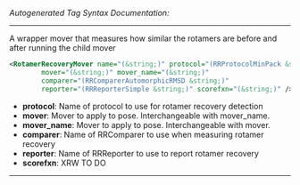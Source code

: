 <!-- THIS IS AN AUTOGENERATED FILE: Don't edit it directly, instead change the schema definition in the code itself. -->

_Autogenerated Tag Syntax Documentation:_

---
A wrapper mover that measures how similar the rotamers are before and after running the child mover

```xml
<RotamerRecoveryMover name="(&string;)" protocol="(RRProtocolMinPack &string;)"
        mover="(&string;)" mover_name="(&string;)"
        comparer="(RRComparerAutomorphicRMSD &string;)"
        reporter="(RRReporterSimple &string;)" scorefxn="(&string;)" />
```

-   **protocol**: Name of protocol to use for rotamer recovery detection
-   **mover**: Mover to apply to pose. Interchangeable with mover_name.
-   **mover_name**: Mover to apply to pose. Interchangeable with mover.
-   **comparer**: Name of RRComparer to use when measuring rotamer recovery
-   **reporter**: Name of RRReporter to use to report rotamer recovery
-   **scorefxn**: XRW TO DO

---
